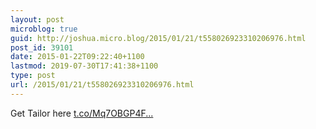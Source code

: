 ```yaml
---
layout: post
microblog: true
guid: http://joshua.micro.blog/2015/01/21/t558026923310206976.html
post_id: 39101
date: 2015-01-22T09:22:40+1100
lastmod: 2019-07-30T17:41:38+1100
type: post
url: /2015/01/21/t558026923310206976.html
---
```

Get Tailor here [t.co/Mq7OBGP4F...](http://t.co/Mq7OBGP4Fd)
